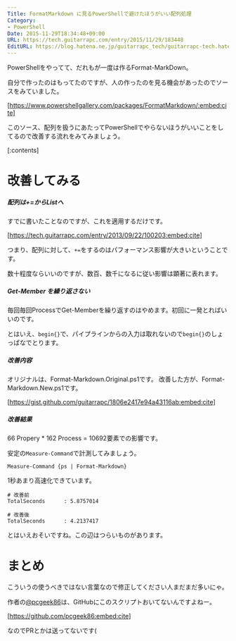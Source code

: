 ```yaml
---
Title: FormatMarkdown に見るPowerShellで避けたほうがいい配列処理
Category:
- PowerShell
Date: 2015-11-29T18:34:48+09:00
URL: https://tech.guitarrapc.com/entry/2015/11/29/183448
EditURL: https://blog.hatena.ne.jp/guitarrapc_tech/guitarrapc-tech.hatenablog.com/atom/entry/6653586347146847906
---
```


PowerShellをやってて、だれもが一度は作るFormat-MarkDown。

自分で作ったのはもってたのですが、人の作ったのを見る機会があったのでソースをみていました。

[https://www.powershellgallery.com/packages/FormatMarkdown/:embed:cite]

このソース、配列を扱うにあたってPowerShellでやらないほうがいいことをしてるので改善する流れをみてみましょう。


[:contents]

# 改善してみる


##### 配列は+=からList<T>へ

すでに書いたことなのですが、これを適用するだけです。

[https://tech.guitarrapc.com/entry/2013/09/22/100203:embed:cite]

つまり、配列に対して、`+=`をするのはパフォーマンス影響が大きいということです。

数十程度ならいいのですが、数百、数千になるに従い影響は顕著に表れます。

##### Get-Member を繰り返さない

毎回毎回ProcessでGet-Memberを繰り返すのはやめます。初回に一発とればいいのです。

とはいえ、`begin{}`で、パイプラインからの入力は取れないので`begin{}`のしょっぱなでとります。

##### 改善内容

オリジナルは、Format-Markdown.Original.ps1です。
改善した方が、Format-Markdown.New.ps1です。

[https://gist.github.com/guitarrapc/1806e2417e94a43116ab:embed:cite]

##### 改善結果

66 Propery * 162 Process = 10692要素での影響です。

安定の`Measure-Command`で計測してみましょう。
```
Measure-Command {ps | Format-Markdown}
```

1秒あまり高速化できています。

```
# 改善前
TotalSeconds      : 5.8757014

# 改善後
TotalSeconds      : 4.2137417
```

とはいえおそいですね。この辺はつらいものがあります。

# まとめ

こういうの使うべきではない言葉なので修正してください人まだまだ多いにゃ。

作者の[@pcgeek86](https://twitter.com/pcgeek86)は、GitHubにこのスクリプトおいてないんですよねー。

[https://github.com/pcgeek86:embed:cite]

なのでPRとかは送ってないです(
